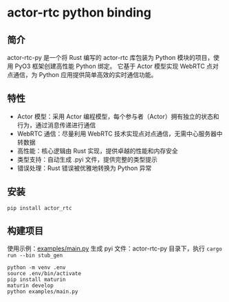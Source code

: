 # actor-rtc python binding

## 简介
actor-rtc-py 是一个将 Rust 编写的 actor-rtc 库包装为 Python 模块的项目，使用 PyO3 框架创建高性能 Python 绑定。
它基于 Actor 模型实现 WebRTC 点对点通信，为 Python 应用提供简单高效的实时通信功能。


## 特性

- Actor 模型：采用 Actor 编程模型，每个参与者（Actor）拥有独立的状态和行为，通过消息传递进行通信
- WebRTC 通信：尽量利用 WebRTC 技术实现点对点通信，无需中心服务器中转数据
- 高性能：核心逻辑由 Rust 实现，提供卓越的性能和内存安全
- 类型支持：自动生成 .pyi 文件，提供完整的类型提示
- 错误处理：Rust 错误被优雅地转换为 Python 异常

## 安装

```shell
pip install actor_rtc
```

## 构建项目

使用示例：[examples/main.py](examples/main.py)
生成 pyi 文件：actor-rtc-py 目录下，执行 `cargo run --bin stub_gen`

```shell
python -m venv .env
source .env/bin/activate
pip install maturin
maturin develop
python examples/main.py
```
